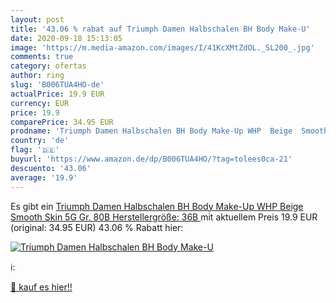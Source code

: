 ```yaml
---
layout: post
title: '43.06 % rabat auf Triumph Damen Halbschalen BH Body Make-U'
date: 2020-09-18 15:13:05
image: 'https://m.media-amazon.com/images/I/41KcXMtZdOL._SL200_.jpg'
comments: true
category: ofertas
author: ring
slug: 'B006TUA4HO-de'
actualPrice: 19.9 EUR
currency: EUR
price: 19.9
comparePrice: 34.95 EUR
prodname: 'Triumph Damen Halbschalen BH Body Make-Up WHP  Beige  Smooth Skin  5G     Gr. 80B  Herstellergröße: 36B '
country: 'de'
flag: '🇩🇪'
buyurl: 'https://www.amazon.de/dp/B006TUA4HO/?tag=tolees0ca-21'
descuento: '43.06'
average: '19.9'
---
```


Es gibt ein [Triumph Damen Halbschalen BH Body Make-Up WHP  Beige  Smooth Skin  5G     Gr. 80B  Herstellergröße: 36B ](https://www.amazon.de/dp/B006TUA4HO/?tag=tolees0ca-21) mit aktuellem Preis 19.9 EUR (original: 34.95 EUR) 43.06 % Rabatt hier:

[![Triumph Damen Halbschalen BH Body Make-U](https://m.media-amazon.com/images/I/41KcXMtZdOL._SL200_.jpg)](https://www.amazon.de/dp/B006TUA4HO/?tag=tolees0ca-21)

ℹ️:


[🛒 kauf es hier!!](https://www.amazon.de/dp/B006TUA4HO/?tag=tolees0ca-21)

